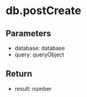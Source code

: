 # db.postCreate

## Parameters
- database: database
- query: queryObject


## Return
- result: number
